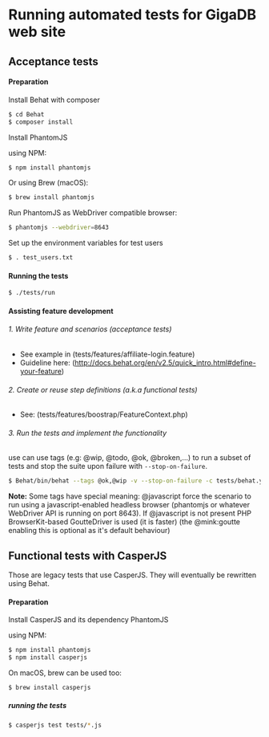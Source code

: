 # Running automated tests for GigaDB web site

## Acceptance tests

#### Preparation

Install Behat with composer

```bash
$ cd Behat
$ composer install
```

Install PhantomJS 

using NPM: 
```bash
$ npm install phantomjs
```

Or using Brew (macOS):

```bash
$ brew install phantomjs
```

Run PhantomJS as WebDriver compatible browser:

```bash
$ phantomjs --webdriver=8643
```

Set up the environment variables for test users

```bash
$ . test_users.txt
```

#### Running the tests

```bash
$ ./tests/run

```

#### Assisting feature development 

###### 1. Write feature and scenarios (acceptance tests)

* See example in (tests/features/affiliate-login.feature)
* Guideline here:  (http://docs.behat.org/en/v2.5/quick_intro.html#define-your-feature)

###### 2. Create or reuse step definitions (a.k.a functional tests)

* See: (tests/features/boostrap/FeatureContext.php)


###### 3. Run the tests and implement the functionality

use can use tags (e.g: @wip, @todo, @ok, @broken,...) to run a subset of tests and stop the suite upon failure with ``--stop-on-failure``.


```bash
$ Behat/bin/behat --tags @ok,@wip -v --stop-on-failure -c tests/behat.yml

```

**Note:** Some tags have special meaning: @javascript force the scenario to run using a javascript-enabled headless browser (phantomjs or whatever WebDriver API is running on port 8643). If @javascript is not present PHP BrowserKit-based GoutteDriver is used (it is faster) (the @mink:goutte enabling this is optional as it's default behaviour)


## Functional tests with CasperJS


Those are legacy tests that use CasperJS. They will eventually be rewritten using Behat.

#### Preparation

Install CasperJS and its dependency PhantomJS

using NPM:

```bash
$ npm install phantomjs
$ npm install casperjs
```

On macOS, brew can be used too:

```bash
$ brew install casperjs
```

##### running the tests

```bash
$ casperjs test tests/*.js
```


